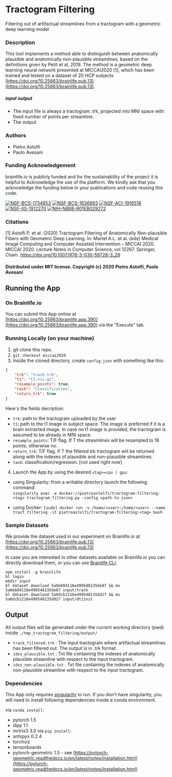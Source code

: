 # Tractogram Filtering
Filtering out of artifactual streamlines from a tractogram with a geometric deep learning model

### Description
This tool implements a method able to distinguish between anatomically plausible and anatomically non-plausible streamlines, based on the definitions given by Petit et al, 2019. The method is a geometric deep learning neural network presented at MICCAI2020 [1], which has been trained and tested on a dataset of 20 HCP subjects [https://doi.org/10.25663/brainlife.pub.13](https://doi.org/10.25663/brainlife.pub.13). 

##### input output
- The input file is always a tractogram .trk, projected into MNI space with fixed number of points per streamline.
- The output
### Authors
* Pietro Astolfi
* Paolo Avesani

### Funding Acknowledgement
brainlife.io is publicly funded and for the sustainability of the project it is helpful to Acknowledge the use of the platform. We kindly ask that you acknowledge the funding below in your publications and code reusing this code.

[![NSF-BCS-1734853](https://img.shields.io/badge/NSF_BCS-1734853-blue.svg)](https://nsf.gov/awardsearch/showAward?AWD_ID=1734853)
[![NSF-BCS-1636893](https://img.shields.io/badge/NSF_BCS-1636893-blue.svg)](https://nsf.gov/awardsearch/showAward?AWD_ID=1636893)
[![NSF-ACI-1916518](https://img.shields.io/badge/NSF_ACI-1916518-blue.svg)](https://nsf.gov/awardsearch/showAward?AWD_ID=1916518)
[![NSF-IIS-1912270](https://img.shields.io/badge/NSF_IIS-1912270-blue.svg)](https://nsf.gov/awardsearch/showAward?AWD_ID=1912270)
[![NIH-NIBIB-R01EB029272](https://img.shields.io/badge/NIH_NIBIB-R01EB029272-green.svg)](https://grantome.com/grant/NIH/R01-EB029272-01)

### Citations

[1] Astolfi P. et al. (2020) Tractogram Filtering of Anatomically Non-plausible Fibers with Geometric Deep Learning. In: Martel A.L. et al. (eds) Medical Image Computing and Computer Assisted Intervention – MICCAI 2020. MICCAI 2020. Lecture Notes in Computer Science, vol 12267. Springer, Cham. https://doi.org/10.1007/978-3-030-59728-3_29

#### Distributed under MIT license. Copyright (c) 2020 Pietro Astolfi, Paolo Avesani

## Running the App 

### On Brainlife.io

You can submit this App online at [https://doi.org/10.25663/brainlife.app.390](https://doi.org/10.25663/brainlife.app.390) via the "Execute" tab.

### Running Locally (on your machine)

1. git clone this repo.
2. `git checkout miccai2020`
3. Inside the cloned directory, create `config.json` with something like this:

```json
{
    "trk": "track.trk",
    "t1": "t1.nii.gz",
    "resample_points": true,
    "task": "classification",
    "return_trk": true
}
```

Here's the fields decription:
- `trk`: path to the tractogram uploaded by the user
- `t1`: path to the t1 image in subject space. The image is preferred if it is a brain extracted image. In case no t1 image is provided, the tractogram is assumed to be already in MNI space.
- `resample_points`: T/F flag. If T the streamlines will be resampled to 16 points, otherwise no.
- `return_trk`: T/F flag. If T the filtered trk tractogram will be returned along with the indexes of plausible and non-plausible streamlines.
- `task`: classification/regression. [not used right now]

4. Launch the App by using the desired `<tag>=cpu | gpu`:
* using Singularity: from a writable directory launch the following command:\
`singularity exec -e docker://pietroastolfi/tractogram-filtering:<tag> tractogram_filtering.py -config <path-to-json>`
<!-- - `$ sudo docker run --name tract_filtering -it pietroastolfi/tractogram-filtering:<tag> bash`\
`$ sudo docker exec docker://pietroastolfi/tractogram-filtering-cpu "tractogram_filtering.py -config <path-to-json>"` -->
* using Docker: `[sudo] docker run -v /home/<user>:/home/<user> --name tract_filtering -it pietroastolfi/tractogram-filtering:<tag> bash`


### Sample Datasets

We provide the dataset used in our experiment on Brainlife.io at [https://doi.org/10.25663/brainlife.pub.13](https://doi.org/10.25663/brainlife.pub.13)

In case you are interested in other datasets available on Brainlife.io you can directly download them, or you can use [Brainlife CLI](https://github.com/brain-life/cli).

```
npm install -g brainlife
bl login
mkdir input
bl dataset download 5a0e604116e499548135de87 && mv 5a0e604116e499548135de87 input/track
bl dataset download 5a0dcb1216e499548135dd27 && mv 5a0dcb1216e499548135dd27 input/dtiinit
```

## Output

All output files will be generated under the current working directory (pwd) inside `./tmp_tractogram_filtering/output/`

- `track_filtered.trk` : The input tractogram where artifactual streamlines has been filtered out. The output is in .trk format.
- `idxs_plausible.txt` : Txt file containing the indexes of anatomically plausible streamline with respect to the input tractogram.
- `idxs_non-plausible.txt` : Txt file containing the indexes of anatomically non-plausible streamline with respect to the input tractogram.

### Dependencies

This App only requires [singularity](https://www.sylabs.io/singularity/) to run. If you don't have singularity, you will need to install following dependencies inside a conda environment.  

via `conda install`:
- pytorch 1.5
- dipy 1.1
- mrtrix3 3.0
via `pip install`:
- antspyx 0.2.4
- torchviz
- tensorboardx
- pytorch-geometric 1.5 - see [https://pytorch-geometric.readthedocs.io/en/latest/notes/installation.html](https://pytorch-geometric.readthedocs.io/en/latest/notes/installation.html)
